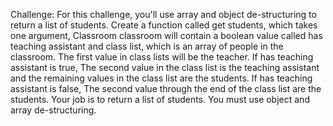 Challenge: For this challenge, you'll use array and object de-structuring to return a list of students. Create a function called get students, which takes one argument, Classroom classroom will contain a boolean value called has teaching assistant and class list, which is an array of people in the classroom. The first value in class lists will be the teacher. If has teaching assistant is true, The second value in the class list is the teaching assistant and the remaining values in the class list are the students. If has teaching assistant is false, The second value through the end of the class list are the students. Your job is to return a list of students. You must use object and array de-structuring. 
